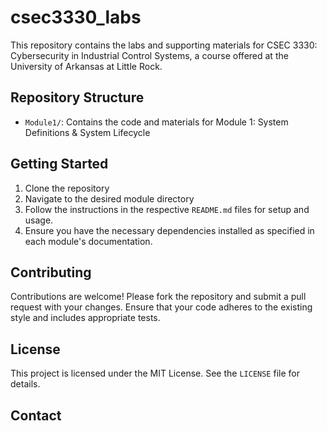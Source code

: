 # csec3330_labs

This repository contains the labs and supporting materials for CSEC 3330: Cybersecurity in Industrial Control Systems, a course offered at the University of Arkansas at Little Rock.

## Repository Structure

- `Module1/`: Contains the code and materials for Module 1: System Definitions & System Lifecycle

## Getting Started

1. Clone the repository
2. Navigate to the desired module directory
3. Follow the instructions in the respective `README.md` files for setup and usage.
4. Ensure you have the necessary dependencies installed as specified in each module's documentation.

## Contributing

Contributions are welcome! Please fork the repository and submit a pull request with your changes. Ensure that your code adheres to the existing style and includes appropriate tests.


## License

This project is licensed under the MIT License. See the `LICENSE` file for details.

## Contact

